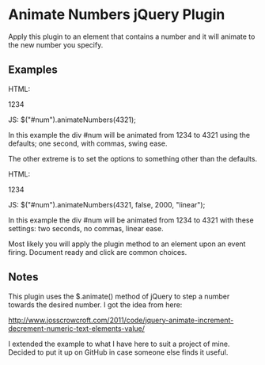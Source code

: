 Animate Numbers jQuery Plugin
===============

Apply this plugin to an element that contains a number and it will animate to the new number you specify.

Examples
---------------

HTML:
<div id="num">1234</div>

JS:
$("#num").animateNumbers(4321);

In this example the div #num will be animated from 1234 to 4321 using the defaults; one second, with commas, swing ease.

The other extreme is to set the options to something other than the defaults.

HTML:
<div id="num">1234</div>

JS:
$("#num").animateNumbers(4321, false, 2000, "linear");

In this example the div #num will be animated from 1234 to 4321 with these settings: two seconds, no commas, linear ease.

Most likely you will apply the plugin method to an element upon an event firing. Document ready and click are common choices.

Notes
---------------

This plugin uses the $.animate() method of jQuery to step a number towards the desired number. I got the idea from here:

http://www.josscrowcroft.com/2011/code/jquery-animate-increment-decrement-numeric-text-elements-value/

I extended the example to what I have here to suit a project of mine. Decided to put it up on GitHub in case someone else finds it useful.